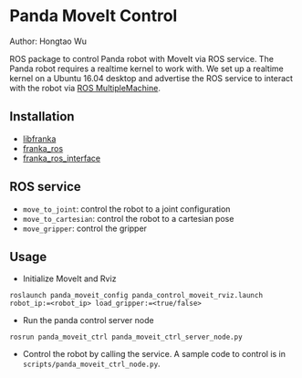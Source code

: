 # Panda MoveIt Control

Author: Hongtao Wu

ROS package to control Panda robot with MoveIt via ROS service.
The Panda robot requires a realtime kernel to work with.
We set up a realtime kernel on a Ubuntu 16.04 desktop and advertise the ROS service to interact with the robot via [ROS MultipleMachine](http://wiki.ros.org/ROS/Tutorials/MultipleMachines).

## Installation
- [libfranka](https://frankaemika.github.io/docs/installation_linux.html)
- [franka_ros](https://frankaemika.github.io/docs/installation_linux.html)
- [franka_ros_interface](https://github.com/justagist/franka_ros_interface)

## ROS service
- ```move_to_joint```: control the robot to a joint configuration
- ```move_to_cartesian```: control the robot to a cartesian pose
- ```move_gripper```: control the gripper

## Usage
* Initialize MoveIt and Rviz
```
roslaunch panda_moveit_config panda_control_moveit_rviz.launch robot_ip:=<robot_ip> load_gripper:=<true/false>
```
* Run the panda control server node
```
rosrun panda_moveit_ctrl panda_moveit_ctrl_server_node.py
```
* Control the robot by calling the service. 
A sample code to control is in ```scripts/panda_moveit_ctrl_node.py```.
